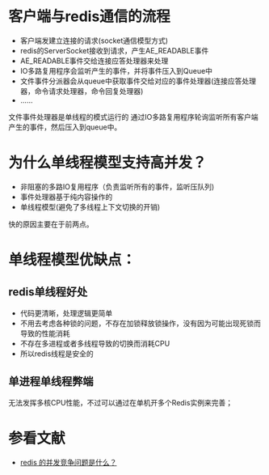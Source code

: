 
# 客户端与redis通信的流程
* 客户端发建立连接的请求(socket通信模型方式)
* redis的ServerSocket接收到请求，产生AE_READABLE事件
* AE_READABLE事件交给连接应答处理器来处理
* IO多路复用程序会监听产生的事件，并将事件压入到Queue中
* 文件事件分派器会从queue中获取事件交给对应的事件处理器(连接应答处理器，命令请求处理器，命令回复处理器)
* ......

文件事件处理器是单线程的模式运行的
通过IO多路复用程序轮询监听所有客户端产生的事件，然后压入到queue中。


# 为什么单线程模型支持高并发？
* 非阻塞的多路IO复用程序（负责监听所有的事件，监听压队列)
* 事件处理器基于纯内容操作的
* 单线程模型(避免了多线程上下文切换的开销)

快的原因主要在于前两点。

# 单线程模型优缺点：
## redis单线程好处

- 代码更清晰，处理逻辑更简单
- 不用去考虑各种锁的问题，不存在加锁释放锁操作，没有因为可能出现死锁而导致的性能消耗
- 不存在多进程或者多线程导致的切换而消耗CPU
- 所以redis线程是安全的

## 单进程单线程弊端
无法发挥多核CPU性能，不过可以通过在单机开多个Redis实例来完善；



# 参看文献

- [redis 的并发竞争问题是什么？](https://juejin.im/post/5d79ca17e51d4561e721df8e)